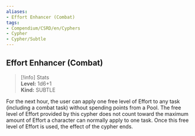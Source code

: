 ```yaml
---
aliases:
- Effort Enhancer (Combat)
tags:
- Compendium/CSRD/en/Cyphers
- Cypher
- Cypher/Subtle
---
```


  
## Effort Enhancer (Combat)  
>[!info] Stats  
> **Level:** 1d6+1  
> **Kind:** SUBTLE
  
For the next hour, the user can apply one free level of Effort to any task (including a combat task) without spending points from a Pool. The free level of Effort provided by this cypher does not count toward the maximum amount of Effort a character can normally apply to one task. Once this free level of Effort is used, the effect of the cypher ends.